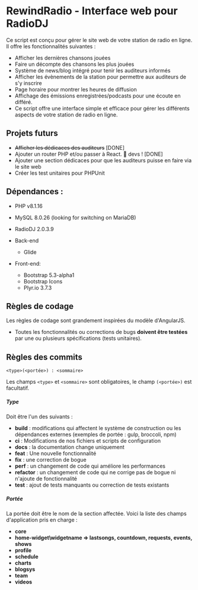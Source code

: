 # RewindRadio - Interface web pour RadioDJ
Ce script est conçu pour gérer le site web de votre station de radio en ligne. Il offre les fonctionnalités suivantes :

- Afficher les dernières chansons jouées
- Faire un décompte des chansons les plus jouées
- Système de news/blog intégré pour tenir les auditeurs informés
- Afficher les évènements de la station pour permettre aux auditeurs de s'y inscrire
- Page horaire pour montrer les heures de diffusion
- Affichage des émissions enregistrées/podcasts pour une écoute en différé.
- Ce script offre une interface simple et efficace pour gérer les différents aspects de votre station de radio en ligne. 

## Projets futurs
- ~~Afficher les dédicaces des auditeurs~~ [DONE]
- Ajouter un router PHP et/ou passer à React. :wave: devs ! [DONE]
- Ajouter une section dédicaces pour que les auditeurs puisse en faire via le site web
- Créer les test unitaires pour PHPUnit

## Dépendances :
- PHP v8.1.16
- MySQL 8.0.26 (looking for switching on MariaDB)
- RadioDJ 2.0.3.9

- Back-end
    - Glide
   
- Front-end: 
    - Bootstrap 5.3-alpha1 
    - Bootstrap Icons
    - Plyr.io 3.7.3

 ## Règles de codage
Les règles de codage sont grandement inspirées du modèle d'AngularJS. 
* Toutes les fonctionnalités ou corrections de bugs **doivent être testées** par une ou plusieurs spécifications (tests unitaires).

## <a name="commit_rules"></a> Règles des commits
```
<type>(<portée>) : <sommaire>
```
Les champs `<type>` et `<sommaire>` sont obligatoires, le champ `(<portée>)` est facultatif.

##### Type

Doit être l'un des suivants :

* **build** : modifications qui affectent le système de construction ou les dépendances externes (exemples de portée : gulp, broccoli, npm)
* **ci** : Modifications de nos fichiers et scripts de configuration
* **docs** : la documentation change uniquement
* **feat** : Une nouvelle fonctionnalité
* **fix** : une correction de bogue
* **perf** : un changement de code qui améliore les performances
* **refactor** : un changement de code qui ne corrige pas de bogue ni n'ajoute de fonctionnalité
* **test** : ajout de tests manquants ou correction de tests existants

##### Portée
La portée doit être le nom de la section affectée. Voici la liste des champs d'application pris en charge :

* **core**
* **home-widget\widgetname => lastsongs, countdown, requests, events, shows**
* **profile**
* **schedule**
* **charts**
* **blogsys**
* **team**
* **videos**